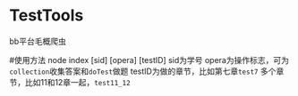 # TestTools
bb平台毛概爬虫

#使用方法
node index [sid] [opera] [testID]
sid为学号
opera为操作标志，可为`collection`收集答案和`doTest`做题
testID为做的章节，比如第七章`test7`
多个章节，比如11和12章一起，`test11_12`
